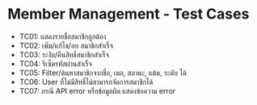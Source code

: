# Member Management - Test Cases

- TC01: แสดงรายชื่อสมาชิกถูกต้อง
- TC02: เพิ่ม/แก้ไข/ลบ สมาชิกสำเร็จ
- TC03: ระงับ/คืนสิทธิ์สมาชิกสำเร็จ
- TC04: รีเซ็ตรหัสผ่านสำเร็จ
- TC05: Filter/ค้นหาสมาชิกจากชื่อ, เมล, สถานะ, แต้ม, ระดับ ได้
- TC06: User ที่ไม่มีสิทธิ์ไม่สามารถจัดการสมาชิกได้
- TC07: กรณี API error หรือข้อมูลผิด แสดงข้อความ error
